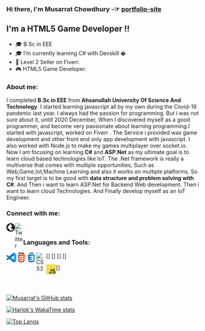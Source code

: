 ### Hi there, I'm Musarrat Chowdhury -☞ [portfolio-site]

## I'm a HTML5 Game Developer !!

- 🎓 B.Sc in EEE
- 🎓 I’m currently learning C# with Devskill �
- 💼 Level 2 Seller on Fiverr.
- 🎮 HTML5 Game Developer.

### About me:

<p>I completed <b>B.Sc in EEE</b> from <b>Ahsanullah University Of Science And Technology</b>. I started learning javascript all by my own during the Covid-19 pandemic last year. I always had the passion for programming. But i was not sure about it, untill 2020 December, When I discovered myself as a good programmer, and become very passionate about learning programming.I started with javascript, worked on Fiverr . The Service i provided was game development and other front end only app development with javascript. I also worked with Node.js to make my games multiplayer over socket.io.
Now I am focusing on learning <b>C#</b> and <b>ASP.Net</b> as my ultimate goal is to learn cloud based technologies like IoT.
The .Net framework is really a multiverse that comes with multiple opportunities, Such as Web,Game,Iot,Machine Learning and also it works on multiple platforms.
So my first target is to be good with <b>data structure and problem solving with C#</b>.
And Then i want to learn ASP.Net for Backend Web development.
Then i want to learn cloud Technologies.
And Finally develop myself as an IoT Engineer.</p>

### Connect with me:

[<img align="left" alt="" width="22px" src="https://raw.githubusercontent.com/iconic/open-iconic/master/svg/globe.svg" />][portfolio-site]
[<img align="left" alt="Twitter"  width="22px" src="https://cdn.jsdelivr.net/npm/simple-icons@v3/icons/twitter.svg" />][linkedin]
[<img align="left" alt="" width="22px" src="https://cdn.jsdelivr.net/npm/simple-icons@v3/icons/instagram.svg" />][instagram]
[<img align="left" alt="" width="22px" src="https://cdn.jsdelivr.net/npm/simple-icons@3.13.0/icons/fiverr.svg" />][fiverr]

<br />

### Languages and Tools:

[<img align="left" alt="Visual Studio Code" width="26px" src="https://raw.githubusercontent.com/github/explore/80688e429a7d4ef2fca1e82350fe8e3517d3494d/topics/visual-studio-code/visual-studio-code.png" />]
[<img align="left" alt="HTML5" width="26px" src="https://raw.githubusercontent.com/github/explore/80688e429a7d4ef2fca1e82350fe8e3517d3494d/topics/html/html.png" />]
[<img align="left" alt="CSS3" width="26px" src="https://raw.githubusercontent.com/github/explore/80688e429a7d4ef2fca1e82350fe8e3517d3494d/topics/css/css.png" />]
[<img align="left" alt="CSS3" width="26px" src="https://www.corsinvest.it/wp-content/uploads/2019/10/csharp-logo-18544_737x675.png" />]

[<img align="left" alt="JavaScript" width="26px" src="https://raw.githubusercontent.com/github/explore/80688e429a7d4ef2fca1e82350fe8e3517d3494d/topics/javascript/javascript.png" />]

<br />
<br />

[![Musarrat's GitHub stats](https://github-readme-stats.vercel.app/api?username=musarratChowdhury&show_icons=true&theme=radical)](https://github.com/anuraghazra/github-readme-stats)

[![Harlok's WakaTime stats](https://github-readme-stats.vercel.app/api/wakatime?username=musarratChowdhury)](https://github.com/anuraghazra/github-readme-stats)

[![Top Langs](https://github-readme-stats.vercel.app/api/top-langs/?username=musarratChowdhury)](https://github.com/anuraghazra/github-readme-stats)

[portfolio-site]: https://canvas-dev-portfolio.netlify.app/
[fiverr]: https://www.fiverr.com/users/musarratchowdhu/
[facebook]: https://www.facebook.com/mushimuhit/
[instagram]: https://instagram.com/musarratchowdhu
[linkedin]: https://linkedin.com/in/musarrat-chowdhury-9506351a6/

